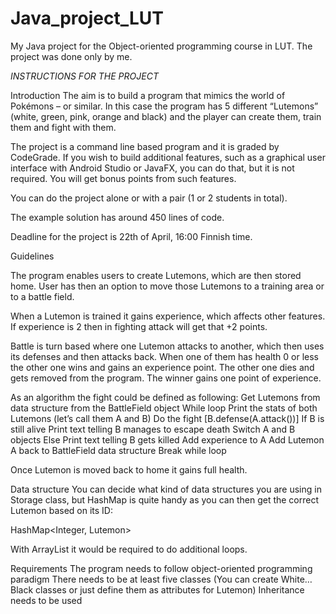 # Java_project_LUT
My Java project for the Object-oriented programming course in LUT. The project was done only by me.


*INSTRUCTIONS FOR THE PROJECT*

Introduction
The aim is to build a program that mimics the world of Pokémons – or similar. In this case the program has 5 different “Lutemons” (white, green, pink, orange and black) and the player can create them, train them and fight with them.

The project is a command line based program and it is graded by CodeGrade. If you wish to build additional features, such as a graphical user interface with Android Studio or JavaFX, you can do that, but it is not required. You will get bonus points from such features.

You can do the project alone or with a pair (1 or 2 students in total).

The example solution has around 450 lines of code.

Deadline for the project is 22th of April, 16:00 Finnish time.


Guidelines

The program enables users to create Lutemons, which are then stored home. User has then an option to move those Lutemons to a training area or to a battle field.

When a Lutemon is trained it gains experience, which affects other features. If experience is 2 then in fighting attack will get that +2 points.


Battle is turn based where one Lutemon attacks to another, which then uses its defenses and then attacks back. When one of them has health 0 or less the other one wins and gains an experience point. The other one dies and gets removed from the program. The winner gains one point of experience.

As an algorithm the fight could be defined as following:
Get Lutemons from data structure from the BattleField object
While loop
Print the stats of both Lutemons (let’s call them A and B)
Do the fight [B.defense(A.attack())]
If B is still alive 
Print text telling B manages to escape death
Switch A and B objects
Else
Print text telling B gets killed
Add experience to A
Add Lutemon A back to BattleField data structure
Break while loop


Once Lutemon is moved back to home it gains full health.


Data structure
You can decide what kind of data structures you are using in Storage class, but HashMap is quite handy as you can then get the correct Lutemon based on its ID:

HashMap<Integer, Lutemon>

With ArrayList it would be required to do additional loops.


Requirements
The program needs to follow object-oriented programming paradigm
There needs to be at least five classes (You can create White…Black classes or just define them as attributes for Lutemon)
Inheritance needs to be used

